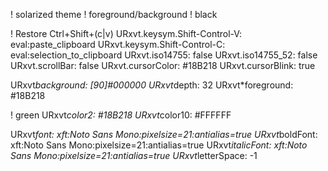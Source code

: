 ! solarized theme
! foreground/background
! black

! Restore Ctrl+Shift+(c|v)
URxvt.keysym.Shift-Control-V: eval:paste_clipboard
URxvt.keysym.Shift-Control-C: eval:selection_to_clipboard
URxvt.iso14755: false
URxvt.iso14755_52: false
URxvt.scrollBar: false
URxvt.cursorColor: #18B218
URxvt.cursorBlink: true

URxvt*background: [90]#000000
URxvt*depth: 32
URxvt*foreground: #18B218

! green
URxvt*color2:  #18B218
URxvt*color10: #FFFFFF

URxvt*font: xft:Noto Sans Mono:pixelsize=21:antialias=true
URxvt*boldFont: xft:Noto Sans Mono:pixelsize=21:antialias=true
URxvt*italicFont: xft:Noto Sans Mono:pixelsize=21:antialias=true
URxvt*letterSpace: -1
